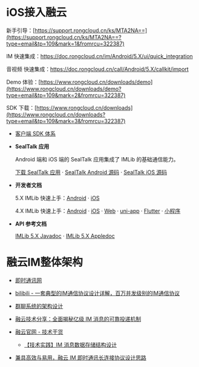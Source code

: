 # iOS接入融云

新手引导：[https://support.rongcloud.cn/ks/MTA2NA==](https://support.rongcloud.cn/ks/MTA2NA==?type=email&tp=109&mark=1&fromrcu=322387)  

IM 快速集成：https://doc.rongcloud.cn/im/Android/5.X/ui/quick_integration 

音视频 快速集成：https://doc.rongcloud.cn/call/Android/5.X/callkit/import

Demo 体验：[https://www.rongcloud.cn/downloads/demo](https://www.rongcloud.cn/downloads/demo?type=email&tp=109&mark=2&fromrcu=322387)     

SDK 下载：[https://www.rongcloud.cn/downloads](https://www.rongcloud.cn/downloads?type=email&tp=109&mark=3&fromrcu=322387)   



* [客户端 SDK 体系](https://doc.rongcloud.cn/rcloud/-/-/client-library/overview)

- **SealTalk 应用**

    Android 端和 iOS 端的 SealTalk 应用集成了 IMLib 的基础通信能力。

    [下载 SealTalk 应用](https://www.rongcloud.cn/devcenter?type=demo) · [SealTalk Android 源码](https://github.com/sealtalk/sealtalk-android) · [SealTalk iOS 源码](https://github.com/rongcloud/sealtalk-ios)

- **开发者文档**

    5.X IMLib 快速上手：[Android](https://doc.rongcloud.cn/im/Android/5.X/noui/quick_integration) · [iOS](https://doc.rongcloud.cn/im/IOS/5.X/noui/quick_integration)

    4.X IMLib 快速上手：[Android](https://doc.rongcloud.cn/im/Android/4.X/noui/guide/quick/include/android) · [iOS](https://doc.rongcloud.cn/im/IOS/4.X/noui/guide/quick/include/ios) · [Web](https://doc.rongcloud.cn/im/Web/4.X/guide/quick/include/web) · [uni-app](https://doc.rongcloud.cn/im/uni-app/4.X/guide/quick/include/web) · [Flutter](https://doc.rongcloud.cn/im/Flutter/4.X/guide/quick/include/flutter) · [小程序](https://doc.rongcloud.cn/im/mini/4.X/guide/quick/include/mini)

- **API 参考文档**

    [IMLib 5.X Javadoc](https://www.rongcloud.cn/docs/api/android/imlib_v5/) · [IMLib 5.X Appledoc](https://www.rongcloud.cn/docs/api/ios/im_v5/imlib/html/)







# 融云IM整体架构

* [即时通讯网](http://www.52im.net/forum-103-1.html)
* [bilibili - 一套典型的IM通信协议设计详解，百万并发级别的IM通信协议](https://www.bilibili.com/video/BV1vB4y187DT/?from=search&vd_source=dc55c355e9f5b6174832aacfb5d8b6aa)
* [群聊系统的架构设计](https://donggeitnote.com/2022/01/08/im-architecture/)

* [融云技术分享：全面揭秘亿级 IM 消息的可靠投递机制](https://www.163.com/dy/article/HFHV4LLO0518Q0L3.html)

* [融云官网 - 技术干货](https://www.rongcloud.cn/blog/?paged=17&cat=61)

    * [【技术实践】IM 消息数据存储结构设计](https://www.rongcloud.cn/blog/?p=5104)

        

* [兼具高效与易用，融云 IM 即时通讯长连接协议设计思路](https://zhuanlan.zhihu.com/p/557314852)



















